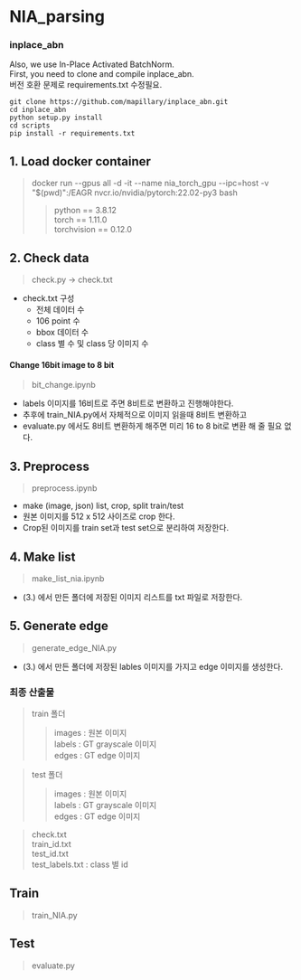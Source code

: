 # NIA_parsing
### inplace_abn
Also, we use In-Place Activated BatchNorm.   
First, you need to clone and compile inplace_abn.   
버전 호환 문제로 requirements.txt 수정필요.

```
git clone https://github.com/mapillary/inplace_abn.git
cd inplace_abn
python setup.py install
cd scripts
pip install -r requirements.txt
```
   
## 1. Load docker container
>docker run --gpus all -d -it --name nia_torch_gpu --ipc=host -v "$(pwd)":/EAGR nvcr.io/nvidia/pytorch:22.02-py3 bash   
>>python == 3.8.12   
torch == 1.11.0   
torchvision == 0.12.0
  
## 2. Check data
>check.py -> check.txt
- check.txt 구성
  - 전체 데이터 수
  - 106 point 수
  - bbox 데이터 수
  - class 별 수 및 class 당 이미지 수
  
#### Change 16bit image to 8 bit
> bit_change.ipynb
- labels 이미지를 16비트로 주면 8비트로 변환하고 진행해야한다.
- 추후에 train_NIA.py에서 자체적으로 이미지 읽을때 8비트 변환하고
- evaluate.py 에서도 8비트 변환하게 해주면 미리 16 to 8 bit로 변환 해 줄 필요 없다.
## 3. Preprocess 
> preprocess.ipynb
- make (image, json) list, crop, split train/test
- 원본 이미지를 512 x 512 사이즈로 crop 한다.
- Crop된 이미지를 train set과 test set으로 분리하여 저장한다.
## 4. Make list
> make_list_nia.ipynb
- (3.) 에서 만든 폴더에 저장된 이미지 리스트를 txt 파일로 저장한다.
## 5. Generate edge
> generate_edge_NIA.py
- (3.) 에서 만든 폴더에 저장된 lables 이미지를 가지고 edge 이미지를 생성한다.
### 최종 산출물
>train 폴더
>> images : 원본 이미지   
>> labels : GT grayscale 이미지   
>> edges : GT edge 이미지   

>test 폴더
>> images : 원본 이미지   
>> labels : GT grayscale 이미지   
>> edges : GT edge 이미지  

>check.txt   
train_id.txt   
test_id.txt   
test_labels.txt : class 별 id   

## Train
> train_NIA.py   

## Test
> evaluate.py
